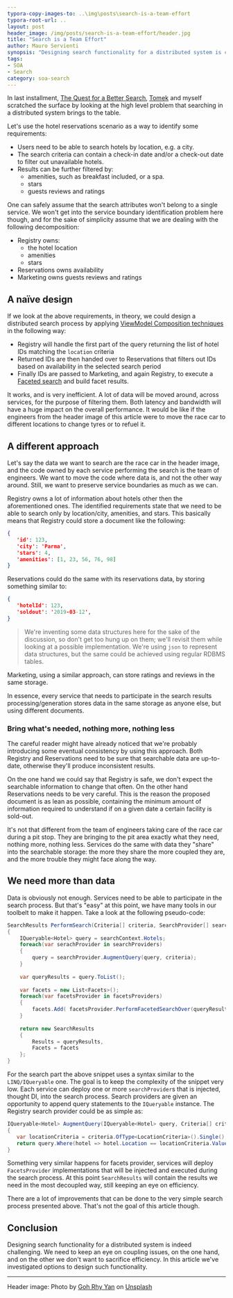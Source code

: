 ```yaml
---
typora-copy-images-to: ..\img\posts\search-is-a-team-effort
typora-root-url: ..
layout: post
header_image: /img/posts/search-is-a-team-effort/header.jpg
title: "Search is a Team Effort"
author: Mauro Servienti
synopsis: "Designing search functionality for a distributed system is challenging. There is the coupling threat on the one hand, and on the other we cannot sacrifice efficiency. There are a lot of similarities to what happens during a race car pit stop."
tags:
- SOA
- Search
category: soa-search
---
```


In last installment, [The Quest for a Better Search](<https://milestone.topics.it/soa-search/2019/05/15/the-quest-for-a-better-search.html>), [Tomek](https://twitter.com/Masternak) and myself scratched the surface by looking at the high level problem that searching in a distributed system brings to the table.

Let's use the hotel reservations scenario as a way to identify some requirements:

* Users need to be able to search hotels by location, e.g. a city.
* The search criteria can contain a check-in date and/or a check-out date to filter out unavailable hotels.
* Results can be further filtered by:
  * amenities, such as breakfast included, or a spa. 
  * stars
  * guests reviews and ratings

One can safely assume that the search attributes won't belong to a single service. We won't get into the service boundary identification problem here though, and for the sake of simplicity assume that we are dealing with the following decomposition:

* Registry owns:
  * the hotel location
  * amenities
  * stars
* Reservations owns availability
* Marketing owns guests reviews and ratings

## A naïve design

If we look at the above requirements, in theory, we could design a distributed search process by applying [ViewModel Composition techniques](https://milestone.topics.it/categories/view-model-composition) in the following way:

* Registry will handle the first part of the query returning the list of hotel IDs matching the `location` criteria
* Returned IDs are then handed over to Reservations that filters out IDs based on availability in the selected search period
* Finally IDs are passed to Marketing, and again Registry, to execute a [Faceted search](https://en.wikipedia.org/wiki/Faceted_search) and build facet results.

It works, and is very inefficient. A lot of data will be moved around, across services, for the purpose of filtering them. Both latency and bandwidth will have a huge impact on the overall performance. It would be like if the engineers from the header image of this article were to move the race car to different locations to change tyres or to refuel it.

## A different approach

Let's say the data we want to search are the race car in the header image, and the code owned by each service performing the search is the team of engineers. We want to move the code where data is, and not the other way around. Still, we want to preserve service boundaries as much as we can.

Registry owns a lot of information about hotels other then the aforementioned ones. The identified requirements state that we need to be able to search only by location/city, amenities, and stars. This basically means that Registry could store a document like the following:

```json
{
   'id': 123,
   'city': 'Parma',
   'stars': 4,
   'amenities': [1, 23, 56, 76, 98]
}
```

Reservations could do the same with its reservations data, by storing something similar to:

```json
{
   'hotelId': 123,
   'soldout': '2019-03-12',   
}
```

> We're inventing some data structures here for the sake of the discussion, so don't get too hung up on them; we'll revisit them while looking at a possible implementation. We're using `json` to represent data structures, but the same could be achieved using regular RDBMS tables.

Marketing, using a similar approach, can store ratings and reviews in the same storage.

In essence, every service that needs to participate in the search results processing/generation stores data in the same storage as anyone else, but using different documents.

### Bring what's needed, nothing more, nothing less

The careful reader might have already noticed that we're probably introducing some eventual consistency by using this approach. Both Registry and Reservations need to be sure that searchable data are up-to-date, otherwise they'll produce inconsistent results.

On the one hand we could say that Registry is safe, we don't expect the searchable information to change that often. On the other hand Reservations needs to be very careful. This is the reason the proposed document is as lean as possible, containing the minimum amount of information required to understand if on a given date a certain facility is sold-out.

It's not that different from the team of engineers taking care of the race car during a pit stop. They are bringing to the pit area exactly what they need, nothing more, nothing less. Services do the same with data they "share" into the searchable storage: the more they share the more coupled they are, and the more trouble they might face along the way.

## We need more than data

Data is obviously not enough. Services need to be able to participate in the search process. But that's "easy" at this point, we have many tools in our toolbelt to make it happen. Take a look at the following pseudo-code:

```csharp
SearchResults PerformSearch(Criteria[] criteria, SearchProvider[] searchProviders, FacetsProvider[] facetsProviders)
{
    IQueryable<Hotel> query = searchContext.Hotels;
    foreach(var serachProvider in searchProviders)
    {
        query = searchProvider.AugmentQuery(query, criteria);
    }
    
    var queryResults = query.ToList();
    
    var facets = new List<Facets>();
    foreach(var facetsProvider in facetsProviders)
    {
        facets.Add( facetsProvider.PerformFacetedSearchOver(queryResults) );
    }
    
    return new SearchResults
    {
        Results = queryResults,
        Facets = facets
    };
}
```

For the search part the above snippet uses a syntax similar to the `LINQ/IQueryable` one. The goal is to keep the complexity of the snippet very low. Each service can deploy one or more `searchProvider`s that is injected, thought DI, into the search process. Search providers are given an opportunity to append query statements to the `IQueryable` instance. The Registry search provider could be as simple as:

```csharp
IQueryable<Hotel> AugmentQuery(IQueryable<Hotel> query, Criteria[] criteria)
{
   var locationCriteria = criteria.OfType<LocationCriteria>().Single();
   return query.Where(hotel => hotel.Location == locationCriteria.Value);
}
```

Something very similar happens for facets provider, services will deploy `FacetsProvider` implementations that will be injected and executed during the search process. At this point `SearchResults` will contain the results we need in the most decoupled way, still keeping an eye on efficiency.

There are a lot of improvements that can be done to the very simple search process presented above. That's not the goal of this article though.

## Conclusion

Designing search functionality for a distributed system is indeed challenging. We need to keep an eye on coupling issues, on the one hand, and on the other we don't want to sacrifice efficiency. In this article we've investigated options to design such functionality.

---

Header image: Photo by [Goh Rhy Yan](https://unsplash.com/photos/eo7_DWzUxgw?utm_source=unsplash&utm_medium=referral&utm_content=creditCopyText) on [Unsplash](https://unsplash.com/search/photos/f1?utm_source=unsplash&utm_medium=referral&utm_content=creditCopyText)
